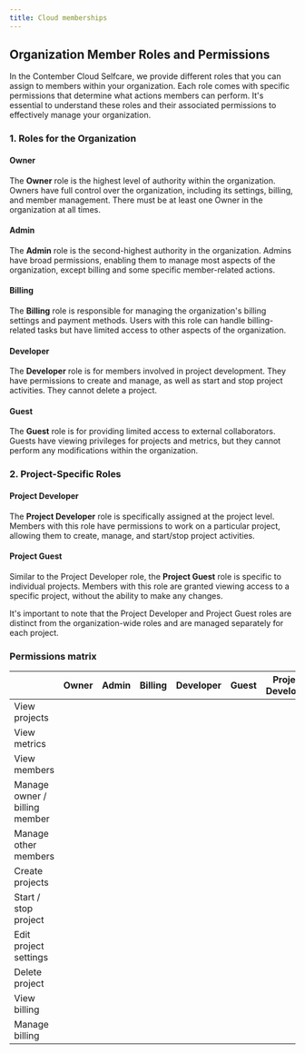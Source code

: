 ```yaml
---
title: Cloud memberships
---
```


## Organization Member Roles and Permissions

In the Contember Cloud Selfcare, we provide different roles that you can assign to members within your organization. Each role comes with specific permissions that determine what actions members can perform. It's essential to understand these roles and their associated permissions to effectively manage your organization.

### 1. Roles for the Organization

#### Owner

The **Owner** role is the highest level of authority within the organization. Owners have full control over the organization, including its settings, billing, and member management. There must be at least one Owner in the organization at all times.

#### Admin

The **Admin** role is the second-highest authority in the organization. Admins have broad permissions, enabling them to manage most aspects of the organization, except billing and some specific member-related actions.

#### Billing

The **Billing** role is responsible for managing the organization's billing settings and payment methods. Users with this role can handle billing-related tasks but have limited access to other aspects of the organization.

#### Developer

The **Developer** role is for members involved in project development. They have permissions to create and manage, as well as start and stop project activities. They cannot delete a project. 

#### Guest

The **Guest** role is for providing limited access to external collaborators. Guests have viewing privileges for projects and metrics, but they cannot perform any modifications within the organization.

### 2. Project-Specific Roles

#### Project Developer

The **Project Developer** role is specifically assigned at the project level. Members with this role have permissions to work on a particular project, allowing them to create, manage, and start/stop project activities.

#### Project Guest

Similar to the Project Developer role, the **Project Guest** role is specific to individual projects. Members with this role are granted viewing access to a specific project, without the ability to make any changes.

It's important to note that the Project Developer and Project Guest roles are distinct from the organization-wide roles and are managed separately for each project.

### Permissions matrix

<div class="acl-table">

|                               | Owner | Admin | Billing               | Developer | Guest | Project Developer | Project Guest |
|-------------------------------|-----------------------|-------|-----------------------|-----------|-----------------------|-------------------|--------------|
| View projects                 | <span class="acl-y"/> | <span class="acl-y"/> | <span class="acl-y"/> | <span class="acl-y"/> | <span class="acl-y"/> | <span class="acl-y"/> | <span class="acl-y"/> |
| View metrics                  |<span class="acl-y"/> | <span class="acl-y"/> | <span class="acl-y"/> | <span class="acl-y"/> | <span class="acl-y"/> | <span class="acl-y"/> | <span class="acl-y"/> |
| View members                  |<span class="acl-y"/> | <span class="acl-y"/> | <span class="acl-y"/> | <span class="acl-y"/> | <span class="acl-n"/> | <span class="acl-n"/> | <span class="acl-n"/> |
| Manage owner / billing member |<span class="acl-y"/> | <span class="acl-n"/> | <span class="acl-n"/> | <span class="acl-n"/> |<span class="acl-n"/> | <span class="acl-n"/> | <span class="acl-n"/> |
| Manage other members          |<span class="acl-y"/> | <span class="acl-y"/> | <span class="acl-n"/> | <span class="acl-n"/> |<span class="acl-n"/> | <span class="acl-n"/> | <span class="acl-n"/> |
| Create projects               |<span class="acl-y"/> | <span class="acl-y"/> | <span class="acl-n"/> | <span class="acl-y"/> |<span class="acl-n"/> | <span class="acl-n"/> | <span class="acl-n"/> |
| Start / stop project          |<span class="acl-y"/> | <span class="acl-y"/> | <span class="acl-n"/> | <span class="acl-y"/> |<span class="acl-n"/> | <span class="acl-y"/> | <span class="acl-n"/> |
| Edit project settings         |<span class="acl-y"/> | <span class="acl-y"/> | <span class="acl-n"/> | <span class="acl-y"/> |<span class="acl-n"/> | <span class="acl-y"/> | <span class="acl-n"/> |
| Delete project                |<span class="acl-y"/> | <span class="acl-y"/> | <span class="acl-n"/> | <span class="acl-n"/> |<span class="acl-n"/> | <span class="acl-n"/> | <span class="acl-n"/> |
| View billing                  |<span class="acl-y"/> | <span class="acl-n"/> | <span class="acl-y"/> | <span class="acl-n"/> |<span class="acl-n"/> | <span class="acl-n"/> | <span class="acl-n"/> |
| Manage billing                |<span class="acl-y"/> | <span class="acl-n"/> | <span class="acl-y"/> | <span class="acl-n"/> |<span class="acl-n"/> | <span class="acl-n"/> | <span class="acl-n"/> |

</div>
